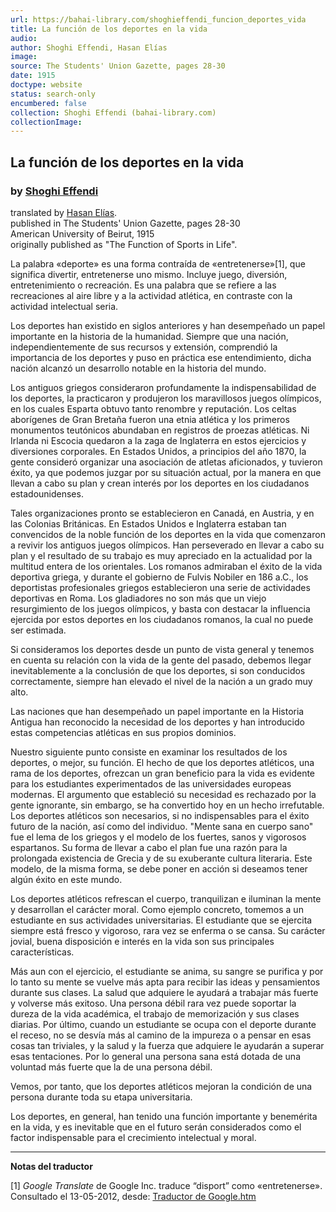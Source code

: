 ```yaml
---
url: https://bahai-library.com/shoghieffendi_funcion_deportes_vida
title: La función de los deportes en la vida
audio: 
author: Shoghi Effendi, Hasan Elías
image: 
source: The Students' Union Gazette, pages 28-30
date: 1915
doctype: website
status: search-only
encumbered: false
collection: Shoghi Effendi (bahai-library.com)
collectionImage: 
---
```



## La función de los deportes en la vida

### by [Shoghi Effendi](https://bahai-library.com/author/Shoghi+Effendi)

translated by [Hasan Elías](https://bahai-library.com/author/Hasan%20Elías).  
published in The Students' Union Gazette, pages 28-30  
American University of Beirut, 1915  
originally published as "The Function of Sports in Life".


La palabra «deporte» es una forma contraída de «entretenerse»\[1\], que significa divertir, entretenerse uno mismo. Incluye juego, diversión, entretenimiento o recreación. Es una palabra que se refiere a las recreaciones al aire libre y a la actividad atlética, en contraste con la actividad intelectual seria.

Los deportes han existido en siglos anteriores y han desempeñado un papel importante en la historia de la humanidad. Siempre que una nación, independientemente de sus recursos y extensión, comprendió la importancia de los deportes y puso en práctica ese entendimiento, dicha nación alcanzó un desarrollo notable en la historia del mundo.

Los antiguos griegos consideraron profundamente la indispensabilidad de los deportes, la practicaron y produjeron los maravillosos juegos olímpicos, en los cuales Esparta obtuvo tanto renombre y reputación. Los celtas aborígenes de Gran Bretaña fueron una etnia atlética y los primeros monumentos teutónicos abundaban en registros de proezas atléticas. Ni Irlanda ni Escocia quedaron a la zaga de Inglaterra en estos ejercicios y diversiones corporales. En Estados Unidos, a principios del año 1870, la gente consideró organizar una asociación de atletas aficionados, y tuvieron éxito, ya que podemos juzgar por su situación actual, por la manera en que llevan a cabo su plan y crean interés por los deportes en los ciudadanos estadounidenses.

Tales organizaciones pronto se establecieron en Canadá, en Austria, y en las Colonias Británicas. En Estados Unidos e Inglaterra estaban tan convencidos de la noble función de los deportes en la vida que comenzaron a revivir los antiguos juegos olímpicos. Han perseverado en llevar a cabo su plan y el resultado de su trabajo es muy apreciado en la actualidad por la multitud entera de los orientales. Los romanos admiraban el éxito de la vida deportiva griega, y durante el gobierno de Fulvis Nobiler en 186 a.C., los deportistas profesionales griegos establecieron una serie de actividades deportivas en Roma. Los gladiadores no son más que un viejo resurgimiento de los juegos olímpicos, y basta con destacar la influencia ejercida por estos deportes en los ciudadanos romanos, la cual no puede ser estimada.

Si consideramos los deportes desde un punto de vista general y tenemos en cuenta su relación con la vida de la gente del pasado, debemos llegar inevitablemente a la conclusión de que los deportes, si son conducidos correctamente, siempre han elevado el nivel de la nación a un grado muy alto.

Las naciones que han desempeñado un papel importante en la Historia Antigua han reconocido la necesidad de los deportes y han introducido estas competencias atléticas en sus propios dominios.

Nuestro siguiente punto consiste en examinar los resultados de los deportes, o mejor, su función. El hecho de que los deportes atléticos, una rama de los deportes, ofrezcan un gran beneficio para la vida es evidente para los estudiantes experimentados de las universidades europeas modernas. El argumento que estableció su necesidad es rechazado por la gente ignorante, sin embargo, se ha convertido hoy en un hecho irrefutable. Los deportes atléticos son necesarios, si no indispensables para el éxito futuro de la nación, así como del individuo. "Mente sana en cuerpo sano" fue el lema de los griegos y el modelo de los fuertes, sanos y vigorosos espartanos. Su forma de llevar a cabo el plan fue una razón para la prolongada existencia de Grecia y de su exuberante cultura literaria. Este modelo, de la misma forma, se debe poner en acción si deseamos tener algún éxito en este mundo.

Los deportes atléticos refrescan el cuerpo, tranquilizan e iluminan la mente y desarrollan el carácter moral. Como ejemplo concreto, tomemos a un estudiante en sus actividades universitarias. El estudiante que se ejercita siempre está fresco y vigoroso, rara vez se enferma o se cansa. Su carácter jovial, buena disposición e interés en la vida son sus principales características.

Más aun con el ejercicio, el estudiante se anima, su sangre se purifica y por lo tanto su mente se vuelve más apta para recibir las ideas y pensamientos durante sus clases. La salud que adquiere le ayudará a trabajar más fuerte y volverse más exitoso. Una persona débil rara vez puede soportar la dureza de la vida académica, el trabajo de memorización y sus clases diarias. Por último, cuando un estudiante se ocupa con el deporte durante el receso, no se desvía más al camino de la impureza o a pensar en esas cosas tan triviales, y la salud y la fuerza que adquiere le ayudarán a superar esas tentaciones. Por lo general una persona sana está dotada de una voluntad más fuerte que la de una persona débil.

Vemos, por tanto, que los deportes atléticos mejoran la condición de una persona durante toda su etapa universitaria.

Los deportes, en general, han tenido una función importante y benemérita en la vida, y es inevitable que en el futuro serán considerados como el factor indispensable para el crecimiento intelectual y moral.

* * *

**Notas del traductor**

\[1\] _Google Translate_ de Google Inc. traduce “disport” como «entretenerse». Consultado el 13-05-2012, desde: [Traductor de Google.htm](http://translate.google.com/#en|es|disport)
